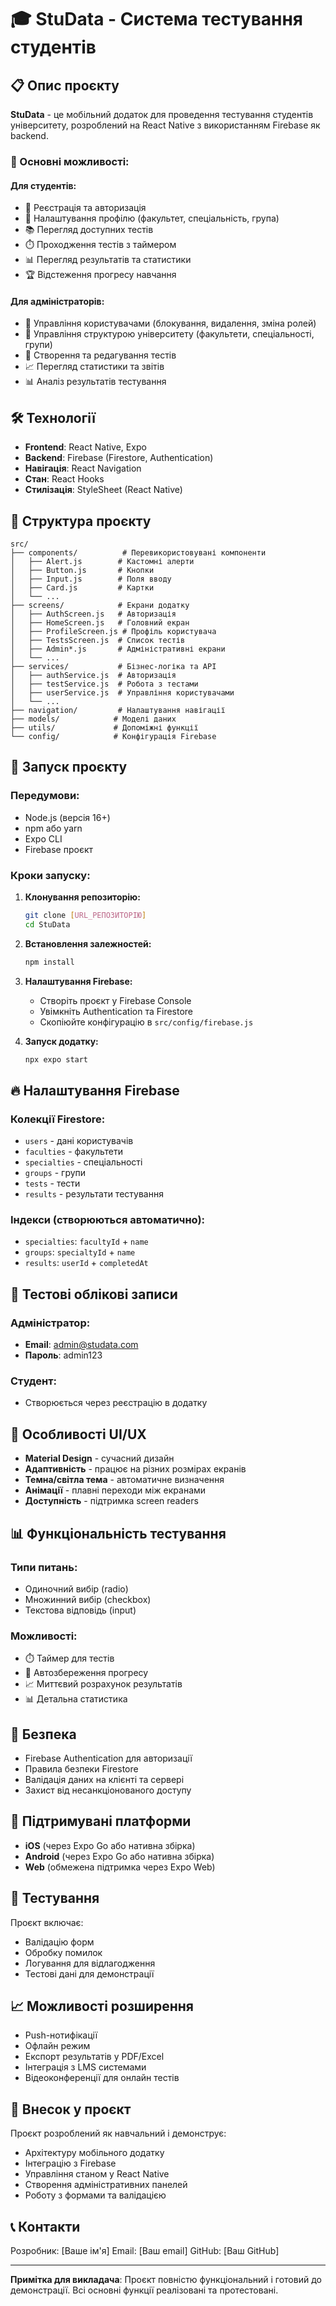 # 🎓 StuData - Система тестування студентів

## 📋 Опис проєкту

**StuData** - це мобільний додаток для проведення тестування студентів університету, розроблений на React Native з використанням Firebase як backend.

### 🎯 Основні можливості:

#### Для студентів:
- 📝 Реєстрація та авторизація
- 👤 Налаштування профілю (факультет, спеціальність, група)
- 📚 Перегляд доступних тестів
- ⏱️ Проходження тестів з таймером
- 📊 Перегляд результатів та статистики
- 🏆 Відстеження прогресу навчання

#### Для адміністраторів:
- 👥 Управління користувачами (блокування, видалення, зміна ролей)
- 🏫 Управління структурою університету (факультети, спеціальності, групи)
- 📝 Створення та редагування тестів
- 📈 Перегляд статистики та звітів
- 📊 Аналіз результатів тестування

## 🛠️ Технології

- **Frontend**: React Native, Expo
- **Backend**: Firebase (Firestore, Authentication)
- **Навігація**: React Navigation
- **Стан**: React Hooks
- **Стилізація**: StyleSheet (React Native)

## 📁 Структура проєкту

```
src/
├── components/          # Перевикористовувані компоненти
│   ├── Alert.js        # Кастомні алерти
│   ├── Button.js       # Кнопки
│   ├── Input.js        # Поля вводу
│   ├── Card.js         # Картки
│   └── ...
├── screens/            # Екрани додатку
│   ├── AuthScreen.js   # Авторизація
│   ├── HomeScreen.js   # Головний екран
│   ├── ProfileScreen.js # Профіль користувача
│   ├── TestsScreen.js  # Список тестів
│   ├── Admin*.js       # Адміністративні екрани
│   └── ...
├── services/           # Бізнес-логіка та API
│   ├── authService.js  # Авторизація
│   ├── testService.js  # Робота з тестами
│   ├── userService.js  # Управління користувачами
│   └── ...
├── navigation/         # Налаштування навігації
├── models/            # Моделі даних
├── utils/             # Допоміжні функції
└── config/            # Конфігурація Firebase
```

## 🚀 Запуск проєкту

### Передумови:
- Node.js (версія 16+)
- npm або yarn
- Expo CLI
- Firebase проєкт

### Кроки запуску:

1. **Клонування репозиторію:**
   ```bash
   git clone [URL_РЕПОЗИТОРІЮ]
   cd StuData
   ```

2. **Встановлення залежностей:**
   ```bash
   npm install
   ```

3. **Налаштування Firebase:**
   - Створіть проєкт у Firebase Console
   - Увімкніть Authentication та Firestore
   - Скопіюйте конфігурацію в `src/config/firebase.js`

4. **Запуск додатку:**
   ```bash
   npx expo start
   ```

## 🔥 Налаштування Firebase

### Колекції Firestore:
- `users` - дані користувачів
- `faculties` - факультети
- `specialties` - спеціальності  
- `groups` - групи
- `tests` - тести
- `results` - результати тестування

### Індекси (створюються автоматично):
- `specialties`: `facultyId` + `name`
- `groups`: `specialtyId` + `name`
- `results`: `userId` + `completedAt`

## 👤 Тестові облікові записи

### Адміністратор:
- **Email**: admin@studata.com
- **Пароль**: admin123

### Студент:
- Створюється через реєстрацію в додатку

## 🎨 Особливості UI/UX

- **Material Design** - сучасний дизайн
- **Адаптивність** - працює на різних розмірах екранів
- **Темна/світла тема** - автоматичне визначення
- **Анімації** - плавні переходи між екранами
- **Доступність** - підтримка screen readers

## 📊 Функціональність тестування

### Типи питань:
- Одиночний вибір (radio)
- Множинний вибір (checkbox)
- Текстова відповідь (input)

### Можливості:
- ⏱️ Таймер для тестів
- 🔄 Автозбереження прогресу
- 📈 Миттєвий розрахунок результатів
- 📊 Детальна статистика

## 🔐 Безпека

- Firebase Authentication для авторизації
- Правила безпеки Firestore
- Валідація даних на клієнті та сервері
- Захист від несанкціонованого доступу

## 📱 Підтримувані платформи

- **iOS** (через Expo Go або нативна збірка)
- **Android** (через Expo Go або нативна збірка)
- **Web** (обмежена підтримка через Expo Web)

## 🧪 Тестування

Проєкт включає:
- Валідацію форм
- Обробку помилок
- Логування для відлагодження
- Тестові дані для демонстрації

## 📈 Можливості розширення

- Push-нотифікації
- Офлайн режим
- Експорт результатів у PDF/Excel
- Інтеграція з LMS системами
- Відеоконференції для онлайн тестів

## 🤝 Внесок у проєкт

Проєкт розроблений як навчальний і демонструє:
- Архітектуру мобільного додатку
- Інтеграцію з Firebase
- Управління станом у React Native
- Створення адміністративних панелей
- Роботу з формами та валідацією

## 📞 Контакти

Розробник: [Ваше ім'я]
Email: [Ваш email]
GitHub: [Ваш GitHub]

---

**Примітка для викладача**: Проєкт повністю функціональний і готовий до демонстрації. Всі основні функції реалізовані та протестовані. 